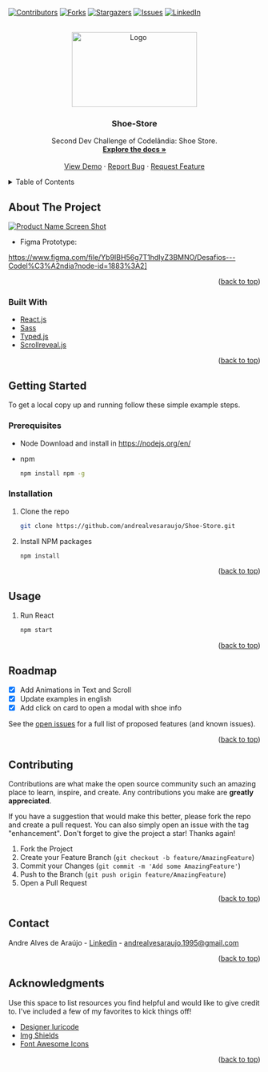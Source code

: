 <div id="top"></div>

[![Contributors][contributors-shield]][contributors-url]
[![Forks][forks-shield]][forks-url]
[![Stargazers][stars-shield]][stars-url]
[![Issues][issues-shield]][issues-url]
[![LinkedIn][linkedin-shield]][linkedin-url]

<br />
<div align="center">
  <a href="https://github.com/andrealvesaraujo/Shoe-Store">
    <img src="https://user-images.githubusercontent.com/18336972/150545013-c8fd4282-6a00-43af-81e6-9f6604eb6b1c.png" alt="Logo" width="250" height="150">
  </a>
  
  <h3 align="center">Shoe-Store</h3>

  <p align="center">
    Second Dev Challenge of Codelândia: Shoe Store.
    <br />
    <a href="https://github.com/andrealvesaraujo/Shoe-Store"><strong>Explore the docs »</strong></a>
    <br />
    <br />
    <a href="https://shoe-store-andrealvesaraujo.vercel.app/">View Demo</a>
    ·
    <a href="https://github.com/andrealvesaraujo/Shoe-Store/issues">Report Bug</a>
    ·
    <a href="https://github.com/andrealvesaraujo/Shoe-Store/issues">Request Feature</a>
  </p>
</div>


<details>
  <summary>Table of Contents</summary>
  <ol>
    <li>
      <a href="#about-the-project">About The Project</a>
      <ul>
        <li><a href="#built-with">Built With</a></li>
      </ul>
    </li>
    <li>
      <a href="#getting-started">Getting Started</a>
      <ul>
        <li><a href="#prerequisites">Prerequisites</a></li>
        <li><a href="#installation">Installation</a></li>
      </ul>
    </li>
    <li><a href="#usage">Usage</a></li>
    <li><a href="#roadmap">Roadmap</a></li>
    <li><a href="#contributing">Contributing</a></li>
    <li><a href="#contact">Contact</a></li>
    <li><a href="#acknowledgments">Acknowledgments</a></li>
  </ol>
</details>


## About The Project

[![Product Name Screen Shot][product-screenshot]](https://shoe-store-andrealvesaraujo.vercel.app/)

* Figma Prototype:

https://www.figma.com/file/Yb9IBH56g7T1hdIyZ3BMNO/Desafios---Codel%C3%A2ndia?node-id=1883%3A2]

<p align="right">(<a href="#top">back to top</a>)</p>


### Built With

* [React.js](https://reactjs.org/)
* [Sass](https://sass-lang.com/)
* [Typed.js](https://github.com/mattboldt/typed.js/)
* [Scrollreveal.js](https://scrollrevealjs.org/)

<p align="right">(<a href="#top">back to top</a>)</p>

## Getting Started

To get a local copy up and running follow these simple example steps.

### Prerequisites

* Node
  Download and install in https://nodejs.org/en/
  
* npm
  ```sh
  npm install npm -g
  ```

### Installation

1. Clone the repo
   ```sh
   git clone https://github.com/andrealvesaraujo/Shoe-Store.git
   ```
   
2. Install NPM packages
   ```sh
   npm install
   ```
   
<p align="right">(<a href="#top">back to top</a>)</p>


## Usage

1. Run React

    ```sh
    npm start 
    ```
    
<p align="right">(<a href="#top">back to top</a>)</p>

## Roadmap

- [x] Add Animations in Text and Scroll
- [x] Update examples in english
- [x] Add click on card to open a modal with shoe info

See the [open issues](https://github.com/andrealvesaraujo/Shoe-Store/issues) for a full list of proposed features (and known issues).

<p align="right">(<a href="#top">back to top</a>)</p>

## Contributing

Contributions are what make the open source community such an amazing place to learn, inspire, and create. Any contributions you make are **greatly appreciated**.

If you have a suggestion that would make this better, please fork the repo and create a pull request. You can also simply open an issue with the tag "enhancement".
Don't forget to give the project a star! Thanks again!

1. Fork the Project
2. Create your Feature Branch (`git checkout -b feature/AmazingFeature`)
3. Commit your Changes (`git commit -m 'Add some AmazingFeature'`)
4. Push to the Branch (`git push origin feature/AmazingFeature`)
5. Open a Pull Request

<p align="right">(<a href="#top">back to top</a>)</p>

## Contact

Andre Alves de Araújo - [Linkedin](https://www.linkedin.com/in/andre-alves-araujo/) - andrealvesaraujo.1995@gmail.com

<p align="right">(<a href="#top">back to top</a>)</p>

## Acknowledgments

Use this space to list resources you find helpful and would like to give credit to. I've included a few of my favorites to kick things off!

* [Designer Iuricode](https://www.linkedin.com/in/iuricode/)
* [Img Shields](https://shields.io)
* [Font Awesome Icons](https://fontawesome.com/v5.15/how-to-use/on-the-web/using-with/react)

<p align="right">(<a href="#top">back to top</a>)</p>

[contributors-shield]: https://img.shields.io/github/contributors/andrealvesaraujo/Shoe-Store.svg?style=for-the-badge
[contributors-url]: https://github.com/andrealvesaraujo/Shoe-Store/graphs/contributors
[forks-shield]: https://img.shields.io/github/forks/andrealvesaraujo/Shoe-Store.svg?style=for-the-badge
[forks-url]: https://github.com/andrealvesaraujo/Shoe-Store/network/members
[stars-shield]: https://img.shields.io/github/stars/andrealvesaraujo/Shoe-Store.svg?style=for-the-badge
[stars-url]: https://github.com/andrealvesaraujo/Shoe-Store/stargazers
[issues-shield]: https://img.shields.io/github/issues/andrealvesaraujo/Shoe-Store.svg?style=for-the-badge
[issues-url]: https://github.com/andrealvesaraujo/Shoe-Store/issues
[linkedin-shield]: https://img.shields.io/badge/-LinkedIn-black.svg?style=for-the-badge&logo=linkedin&colorB=555
[linkedin-url]: https://www.linkedin.com/in/andre-alves-araujo/
[product-screenshot]: https://user-images.githubusercontent.com/18336972/132255579-afa279b3-b3f3-4a38-bc9d-5d7e183df847.png

